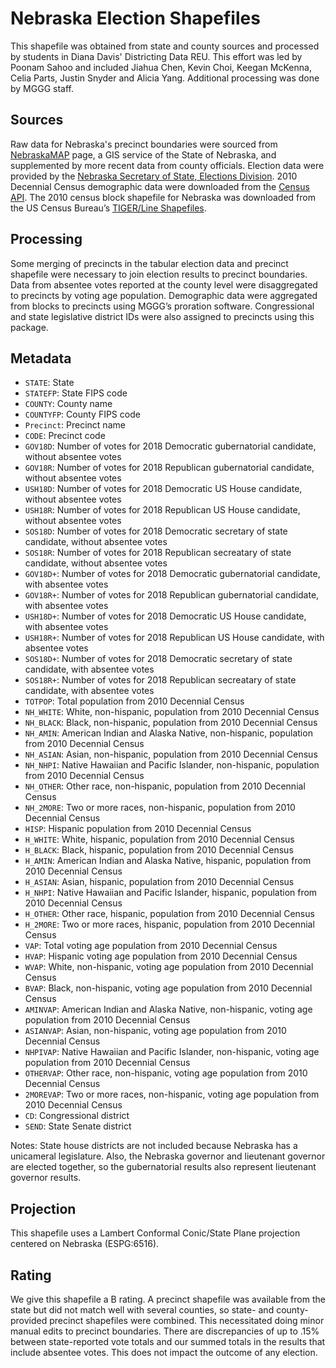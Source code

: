 # Nebraska Election Shapefiles
This shapefile was obtained from state and county sources and processed by students in Diana Davis' Districting Data REU. This effort was led by Poonam Sahoo and included Jiahua Chen, Kevin Choi, Keegan McKenna, Celia Parts, Justin Snyder and Alicia Yang. Additional processing was done by MGGG staff.

## Sources
Raw data for Nebraska's precinct boundaries were sourced from [NebraskaMAP](https://www.nebraskamap.gov/datasets/voting-districts) page, a GIS service of the State of Nebraska, and supplemented by more recent data from county officials. Election data were provided by the [Nebraska Secretary of State, Elections Division](https://sos.nebraska.gov/elections/elections-division). 2010 Decennial Census demographic data were downloaded from the [Census API](https://api.census.gov/data/2010/dec/sf1). The 2010 census block shapefile for Nebraska was downloaded from the US Census Bureau’s [TIGER/Line Shapefiles](https://www.census.gov/geographies/mapping-files/time-series/geo/tiger-line-file.html).

## Processing
Some merging of precincts in the tabular election data and precinct shapefile were necessary to join election results to precinct boundaries. Data from absentee votes reported at the county level were disaggregated to precincts by voting age population. Demographic data were aggregated from blocks to precincts using MGGG’s proration software. Congressional and state legislative district IDs were also assigned to precincts using this package.

## Metadata
* `STATE`: State
* `STATEFP`: State FIPS code
* `COUNTY`: County name
* `COUNTYFP`: County FIPS code
* `Precinct`: Precinct name
* `CODE`: Precinct code
* `GOV18D`: Number of votes for 2018 Democratic gubernatorial candidate, without absentee votes
* `GOV18R`: Number of votes for 2018 Republican gubernatorial candidate, without absentee votes
*	`USH18D`: Number of votes for 2018 Democratic US House candidate, without absentee votes
*	`USH18R`: Number of votes for 2018 Republican US House candidate, without absentee votes
*	`SOS18D`: Number of votes for 2018 Democratic secretary of state candidate, without absentee votes
*	`SOS18R`: Number of votes for 2018 Republican secreatary of state candidate, without absentee votes
* `GOV18D+`: Number of votes for 2018 Democratic gubernatorial candidate, with absentee votes
* `GOV18R+`: Number of votes for 2018 Republican gubernatorial candidate, with absentee votes
*	`USH18D+`: Number of votes for 2018 Democratic US House candidate, with absentee votes
*	`USH18R+`: Number of votes for 2018 Republican US House candidate, with absentee votes
*	`SOS18D+`: Number of votes for 2018 Democratic secretary of state candidate, with absentee votes
*	`SOS18R+`: Number of votes for 2018 Republican secreatary of state candidate, with absentee votes
* `TOTPOP`: Total population from 2010 Decennial Census
* `NH_WHITE`: White, non-hispanic, population from 2010 Decennial Census
* `NH_BLACK`: Black, non-hispanic, population from 2010 Decennial Census
* `NH_AMIN`: American Indian and Alaska Native, non-hispanic, population from 2010 Decennial Census
* `NH_ASIAN`: Asian, non-hispanic, population from 2010 Decennial Census
* `NH_NHPI`: Native Hawaiian and Pacific Islander, non-hispanic, population from 2010 Decennial Census
* `NH_OTHER`: Other race, non-hispanic, population from 2010 Decennial Census
* `NH_2MORE`: Two or more races, non-hispanic, population from 2010 Decennial Census
* `HISP`: Hispanic population from 2010 Decennial Census
* `H_WHITE`: White, hispanic, population from 2010 Decennial Census
* `H_BLACK`: Black, hispanic, population from 2010 Decennial Census
* `H_AMIN`: American Indian and Alaska Native, hispanic, population from 2010 Decennial Census
* `H_ASIAN`: Asian, hispanic, population from 2010 Decennial Census
* `H_NHPI`: Native Hawaiian and Pacific Islander, hispanic, population from 2010 Decennial Census
* `H_OTHER`: Other race, hispanic, population from 2010 Decennial Census
* `H_2MORE`: Two or more races, hispanic, population from 2010 Decennial Census
* `VAP`: Total voting age population from 2010 Decennial Census
* `HVAP`: Hispanic voting age population from 2010 Decennial Census
* `WVAP`: White, non-hispanic, voting age population from 2010 Decennial Census
* `BVAP`: Black, non-hispanic, voting age population from 2010 Decennial Census
* `AMINVAP`: American Indian and Alaska Native, non-hispanic, voting age population from 2010 Decennial Census
* `ASIANVAP`: Asian, non-hispanic, voting age population from 2010 Decennial Census
* `NHPIVAP`: Native Hawaiian and Pacific Islander, non-hispanic, voting age population from 2010 Decennial Census
* `OTHERVAP`: Other race, non-hispanic, voting age population from 2010 Decennial Census
* `2MOREVAP`: Two or more races, non-hispanic, voting age population from 2010 Decennial Census
* `CD`: Congressional district
* `SEND`: State Senate district

Notes: State house districts are not included because Nebraska has a unicameral legislature. Also, the Nebraska governor and lieutenant governor are elected together, so the gubernatorial results also represent lieutenant governor results.

## Projection
This shapefile uses a Lambert Conformal Conic/State Plane projection centered on Nebraska (ESPG:6516).

## Rating
We give this shapefile a B rating. A precinct shapefile was available from the state but did not match well with several counties, so state- and county-provided precinct shapefiles were combined. This necessitated doing minor manual edits to precinct boundaries. There are discrepancies of up to .15% between state-reported vote totals and our summed totals in the results that include absentee votes. This does not impact the outcome of any election.
